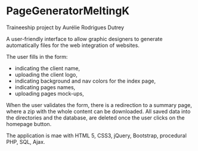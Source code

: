 # PageGeneratorMeltingK

Traineeship project by Aurélie Rodrigues Dutrey

A user-friendly interface to allow graphic designers to generate automatically files for the web integration of websites.

The user fills in the form:
- indicating the client name, 
- uploading the client logo, 
- indicating background and nav colors for the index page, 
- indicating pages names, 
- uploading pages mock-ups, 

When the user validates the form, there is a redirection to a summary page, where a zip with the whole content can be downloaded.
All saved data into the directories and the database, are deleted once the user clicks on the homepage button.

The application is mae with HTML 5, CSS3, jQuery, Bootstrap, procedural PHP, SQL, Ajax.